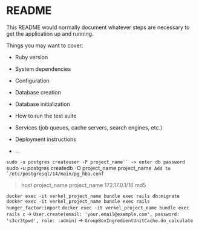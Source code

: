 # README

This README would normally document whatever steps are necessary to get the
application up and running.

Things you may want to cover:

* Ruby version

* System dependencies

* Configuration

* Database creation

* Database initialization

* How to run the test suite

* Services (job queues, cache servers, search engines, etc.)

* Deployment instructions

* ...

`sudo -u postgres createuser -P project_name``
-> enter db password
`sudo -u postgres createdb -O project_name project_name``
Add to `/etc/postgresql/14/main/pg_hba.conf``
> host	project_name	project_name	172.17.0.1/16	md5

`docker exec -it verkel_project_name bundle exec rails db:migrate`
`docker exec -it verkel_project_name bundle exec rails hunger_factor:import`
`docker exec -it verkel_project_name bundle exec rails c`
-> `User.create(email: 'your.email@example.com', password: 's3cr3tpwd', role: :admin)`
-> `GroupBoxIngredientUnitCache.do_calculate`